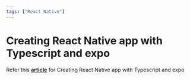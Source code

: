 ```yaml
---
tags: ["React Native"]
---
```


# Creating React Native app with Typescript and expo

Refer this [**article**](/docs/articles/ReactNative/AppWithTypescript)
for Creating React Native app with Typescript and expo

<!-- truncate -->
